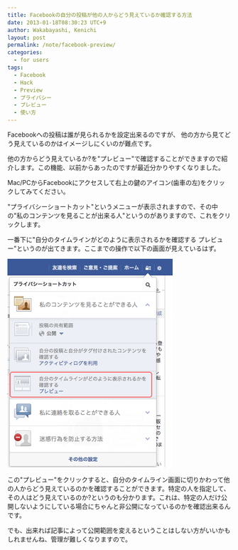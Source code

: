 ```yaml
---
title: Facebookの自分の投稿が他の人からどう見えているか確認する方法
date: 2013-01-18T08:30:23 UTC+9
author: Wakabayashi, Kenichi
layout: post
permalink: /note/facebook-preview/
categories:
  - for users
tags:
  - Facebook
  - Hack
  - Preview
  - プライバシー
  - プレビュー
  - 使い方
---
```

Facebookへの投稿は誰が見られるかを設定出来るのですが、
他の方から見てどう見えているのかはイメージしにくいのが難点です。

他の方からどう見えているか?を"プレビュー"で確認することができますので紹介します。この機能、以前からあったのですが最近分かりやすくなりました。

Mac/PCからFacebookにアクセスして右上の鍵のアイコン(歯車の左)をクリックしてみてください。

"プライバシーショートカット"というメニューが表示されますので、その中の"私のコンテンツを見ることが出来る人"というのがありますので、これをクリックします。

一番下に"自分のタイムラインがどのように表示されるかを確認する プレビュー"というのが出てきます。ここまでの操作で以下の画面が見えているはず。

![Facebook Preview](/assets/images/2013/01/preview.png)

この"プレビュー"をクリックすると、自分のタイムライン画面に切りかわって他の人からどう見えているのかを確認することができます。特定の人を指定して、その人はどう見えているのか?というのも分かります。これは、特定の人だけ公開しないようにしている場合にちゃんと非公開になっているのかを確認出来るんです。

でも、出来れば記事によって公開範囲を変えるということはしない方がいいかもしれませんね、管理が難しくなりますので。